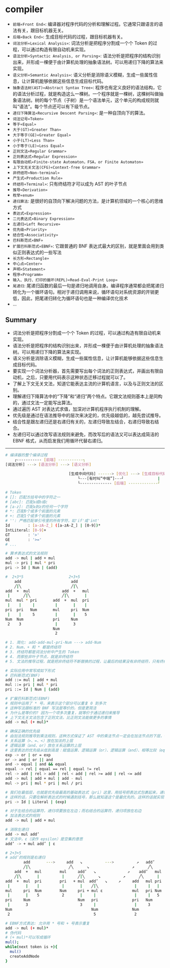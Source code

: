 # compiler

* `前端«Front End»`: 编译器对程序代码的分析和理解过程。它通常只跟语言的语法有关，跟目标机器无关。
* `后端«Back End»`: 生成目标代码的过程，跟目标机器有关。
* `词法分析«Lexical Analysis»`: 词法分析是把程序分割成一个个 Token 的过程，可以通过构造有限自动机来实现。
* `语法分析«Syntactic Analysis, or Parsing»`: 语法分析是把程序的结构识别出来，并形成一棵便于由计算机处理的抽象语法树。可以用递归下降的算法来实现。
* `语义分析«Semantic Analysis»`: 语义分析是消除语义模糊，生成一些属性信息，让计算机能够依据这些信息生成目标代码。
* `抽象语法树(AST)«Abstract Syntax Tree»`: 程序也有定义良好的语法结构，它的语法分析过程，就是构造这么一棵树。一个程序就是一棵树，这棵树叫做抽象语法树。树的每个节点（子树）是一个语法单元，这个单元的构成规则就叫“语法”。每个节点还可以有下级节点。
* `递归下降算法«Recursive Descent Parsing»`: 是一种自顶向下的算法。
* `词法记号«Token»`
* `等于«Equal»`
* `大于(GT)«Greater Than»`
* `大于等于(GE)«Greater Equal»`
* `小于(LT)«Less Than»`
* `小于等于(LE)«Less Equal»`
* `正则文法«Regular Grammar»`
* `正则表达式«Regular Expression»`
* `有限自动机«Finite-state Automaton，FSA，or Finite Automaton»`
* `上下文无关文法(CFG)«Context-free Grammar»`
* `非终结符«Non-terminal»`
* `产生式«Production Rule»`
* `终结符«Terminal»`: 只有终结符才可以成为 AST 的叶子节点
* `推导«Derivation»`
* `枚举«enum»`
* `递归算法`: 是很好的自顶向下解决问题的方法，是计算机领域的一个核心的思维方式
* `表达式«Expression»`
* `二元表达式«Binary Expression»`
* `左递归«Left Recursive»`
* `优先级«Priority»`
* `结合性«Associativity»`
* `巴科斯范式«BNF»`
* `扩展巴科斯范式«EBNF»`: 它跟普通的 BNF 表达式最大的区别，就是里面会用到类似正则表达式的一些写法
* `长方形«Rectangle»`
* `中心点«Center»`
* `声明«Statement»`
* `程序«Programm»`
* `输入、执行、打印的循环(REPL)«Read-Eval-Print Loop»`
* `尾递归`: 尾递归函数的最后一句是递归地调用自身。编译程序通常都会把尾递归转化为一个循环语句。相对于递归调用来说，循环语句对系统资源的开销更低，因此，把尾递归转化为循环语句也是一种编译优化技术
* ...

## Summary

* 词法分析是把程序分割成一个个 Token 的过程，可以通过构造有限自动机来实现。
* 语法分析是把程序的结构识别出来，并形成一棵便于由计算机处理的抽象语法树。可以用递归下降的算法来实现。
* 语义分析是消除语义模糊，生成一些属性信息，让计算机能够依据这些信息生成目标代码。
* 要实现一个词法分析器，首先需要写出每个词法的正则表达式，并画出有限自动机，之后，只要用代码表示这种状态迁移过程就可以了。
* 了解上下文无关文法，知道它能表达主流的计算机语言，以及与正则文法的区别。
* 理解递归下降算法中的“下降”和“递归”两个特点。它跟文法规则基本上是同构的，通过文法一定能写出算法。
* 通过遍历 AST 对表达式求值，加深对计算机程序执行机制的理解。
* 优先级是通过在语法推导中的层次来决定的，优先级越低的，越先尝试推导。
* 结合性是跟左递归还是右递归有关的，左递归导致左结合，右递归导致右结合。
* 左递归可以通过改写语法规则来避免，而改写后的语法又可以表达成简洁的 EBNF 格式，从而启发我们用循环代替右递归。

---

```bash
# 编译器的整个编译过程
    ┌----------- [前端] -----------┐
[词法分析] ---> [语法分析] ---> [语义分析]
                                  ↓
                            [生成中间代码] ------> [优化] ---> [生成目标代码]
                                └---[有时叫“中端”]---┘               |
                                └-------------- [后端] -------------┘
```

```bash
# Token
# []: 匹配方括号中的字符之一
# [abc]: 匹配a或b或c
# [a-z]: 匹配a到z的任何一个字符
# *: 匹配0个或多个前面的元素
# +: 匹配1个或多个前面的元素
# '': 严格匹配单引号里的所有字符，如'if'或'int'
Id        : [a-zA-Z_] ([a-zA-Z_] | [0-9])*
IntLiteral: [0-9]+
GT        : '>'
GE        : '>='
# ...
```

```bash
# 算术表达式的文法规则
add -> mul | add + mul
mul -> pri | mul * pri
pri -> Id | Num | (add)

#  2+3*5                    2+3+5
    add                      add
    ╱|╲                      ╱|╲
add  +  mul              add  +   mul
 |      ╱|╲              ╱|╲       |
mul  mul * pri       add  +  mul  pri
 |    |     |         |       |    |
pri  pri   Num       mul     pri  Num
 |    |     5         |       |    5
Num  Num             pri     Num
 2    3               |       3
                     Num
                      2

# 1. 简化: add-add-mul-pri-Num ---> add-Num
# 2. Num、+ 和 * 都是终结符
# 3. 终结符都是词法分析中产生的 Token
# 4. 而那些非叶子节点，就是非终结符
# 5. 文法的推导过程，就是把非终结符不断替换的过程，让最后的结果没有非终结符，只有终结符

# 实际应用中常写成如下形式
# 巴科斯范式(BNF)
add ::= mul | add + mul
mul ::= pri | mul * pri
pri ::= Id | Num | (add)

# 扩展巴科斯范式(EBNF)
# 规则中运用了 * 号，来表示这个部分可以重复 0 到多次
# 这种写法跟标准的 BNF 写法是等价的，但是更简洁
# 为什么是等价的? 因为一个项多次重复，就等价于通过递归来推导
# 上下文无关文法包含了正则文法，比正则文法能做更多的事情
add -> mul (+ mul)*
```

```bash
# 确保正确的优先级
# 由加法规则推导到乘法规则，这种方式保证了 AST 中的乘法节点一定会在加法节点的下层，也就保证了乘法计算优先于加法计算
# 关系运算（>、=、<）放在加法的上层
# 逻辑运算（and、or）放在关系运算的上层
# 这里表达的优先级从低到高是：赋值运算、逻辑运算（or）、逻辑运算（and）、相等比较（equal）、大小比较（rel）、加法运算（add）、乘法运算（mul）和基础表达式（pri）
exp -> or | or = exp
or -> and | or || and
and -> equal | and && equal
equal -> rel | equal == rel | equal != rel
rel -> add | rel > add | rel < add | rel >= add | rel <= add
add -> mul | add + mul | add - mul
mul -> pri | mul * pri | mul / pri

# 我们在最低层，也就是优先级最高的基础表达式（pri）这里，用括号把表达式包裹起来，递归地引用表达式就可以了。
# 这样的话，只要在解析表达式的时候遇到括号，那么就知道这个是最优先的。这样的话就实现了优先级的改变
pri -> Id | Literal | (exp)

# 对于左结合的运算符，递归项要放在左边；而右结合的运算符，递归项放在右边
# 加法表达式的规则
add -> mul | add + mul

# 消除左递归
add -> mul add’
# 文法中，ε（读作 epsilon）是空集的意思
add’ -> + mul add’ | ε

# 2+3+5
# add’的规则是右递归
        add       --->     add   ↘︎          --->          ↗︎   add’
        ╱|╲                 ╱╲      ↘︎                   ↗︎      ╱╲
    add  +   mul        mul     add’   ↘︎              ↗︎    add’   mul
    ╱|╲       |          |      ╱|╲      ↘︎          ↗︎      ╱╲      |
add  +  mul  pri        pri   + mul  add’   ↘︎     ↗︎     add   mul pri
 |       |    |          |       |    ╱|╲                |     |   |
mul     pri  Num        Num     pri + mul ε             mul   pri Num
 |       |    5          2       |     |                 |     |   5
pri     Num                     Num   pri               pri   Num
 |       3                       3     |                 |     3
Num                                   Num               Num
 2                                     5                 2

# EBNF方式表达: 允许用 * 号和 + 号表示重复
add -> mul (+ mul)*
# 伪代码
# (+ mul)*可以写成循环
mul();
while(next token is +){
  mul()
  createAddNode
}
```
